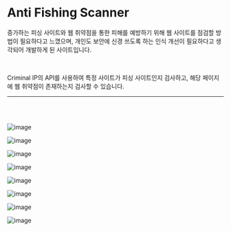 # Anti Fishing Scanner

증가하는 피싱 사이트와 웹 취약점을 통한 피해를 예방하기 위해 웹 사이트를 점검할 방법이 필요하다고 느꼈으며, 개인도 보안에 신경 쓰도록 하는 인식 개선이 필요하다고 생각되어 개발하게 된 사이트입니다.

<br>

Criminal IP의 API를 사용하여 특정 사이트가 피싱 사이트인지 검사하고, 해당 페이지에 웹 취약점이 존재하는지 검사할 수 있습니다.

---
<br>
<br>

![image](https://github.com/KalioNix/antifishing_scanner/assets/59119448/b8e302d2-9336-4cf4-bc78-1b2daefc69e1)

![image](https://github.com/KalioNix/antifishing_scanner/assets/59119448/6672298a-946b-48db-8884-bd29bf3d37f0)

![image](https://github.com/KalioNix/antifishing_scanner/assets/59119448/9abceb05-57f8-4699-91fb-eff8f3841ef6)

![image](https://github.com/KalioNix/antifishing_scanner/assets/59119448/82a111f1-bb78-4dcd-ac05-16ceec3a08a1)

![image](https://github.com/KalioNix/antifishing_scanner/assets/59119448/92f51c04-e68a-47dc-9d7f-50d9fb015e38)

![image](https://github.com/KalioNix/antifishing_scanner/assets/59119448/d9a6c4e9-76db-475c-9e86-611c29f877a2)

![image](https://github.com/KalioNix/antifishing_scanner/assets/59119448/9084ea25-4671-42f6-b92b-ce13876c7522)

![image](https://github.com/KalioNix/antifishing_scanner/assets/59119448/7708c522-4d56-466e-a545-4c1dbf55dc8c)
